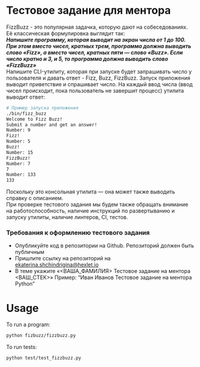 # Тестовое задание для ментора
FizzBuzz - это популярная задачка, которую дают на собеседованиях. Её классическая формулировка выглядит так:<br>
***Напишите программу, которая выводит на экран числа от 1 до 100. При этом вместо чисел, кратных трем, программа должна выводить слово «Fizz», а вместо чисел, кратных пяти — слово «Buzz». Если число кратно и 3, и 5, то программа должна выводить слово «FizzBuzz»***<br>
Напишите CLI-утилиту, которая при запуске будет запрашивать число у пользователя и давать ответ - Fizz, Buzz, FizzBuzz. Запуск приложения выводит приветствие и спрашивает число. На каждый ввод числа (ввод чисел происходит, пока пользователь не завершит процесс) утилита выводит ответ:
```bash
# Пример запуска приложения
./bin/fizz_buzz
Welcome to Fizz Buzz!
Submit a number and get an answer!
Number: 9
Fizz!
Number: 5
Buzz!
Number: 15
FizzBuzz!
Number: 7
7
Number: 133
133
```
Поскольку это консольная утилита — она может также выводить справку с описанием.<br>
При проверке тестового задания мы будем также обращать внимание на работоспособность, наличие инструкций по развертыванию и запуску утилиты, наличие линтеров, CI, тестов.
### Требования к оформлению тестового задания
- Опубликуйте код в репозитории на Github. Репозиторий должен быть публичным
- Пришлите ссылку на репозиторий на [ekaterina.shchindrigina@hexlet.io](mailto:ekaterina.shchindrigina@hexlet.io)
- В теме укажите «<ВАША_ФАМИЛИЯ> Тестовое задание на ментора <ВАШ_СТЕК>» Пример: “Иван Иванов Тестовое задание на ментора Python”
# Usage
To run a program:
```bash
python fizbuzz/fizzbuzz.py
```
To run tests:
```bash
python test/test_fizzbuzz.py
```
